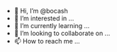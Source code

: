- 👋 Hi, I’m @bocash
- 👀 I’m interested in ...
- 🌱 I’m currently learning ...
- 💞️ I’m looking to collaborate on ...
- 📫 How to reach me ...

<!---
bocash/bocash is a ✨ special ✨ repository because its `README.md` (this file) appears on your GitHub profile.
You can click the Preview link to take a look at your changes.
--->
